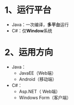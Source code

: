 # 1、运行平台

- Java：一次编译，**多平台**运行
- C#：仅**Window**系统


# 2、运用方向

- Java：
   - JavaEE（Web端）
   -  Android（移动端）
- C#：
   -  Asp.NET（ Web端）
   -  Windows Form（客户端）


